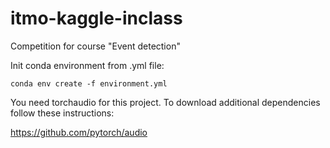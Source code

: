 # itmo-kaggle-inclass
Competition for course "Event detection"

Init conda environment from .yml file:

`conda env create -f environment.yml`

You need torchaudio for this project. To download additional dependencies follow these instructions: 

https://github.com/pytorch/audio
